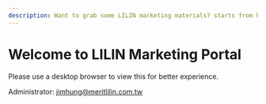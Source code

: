 ```yaml
---
description: Want to grab some LILIN marketing materials? starts from here.
---
```


# Welcome to LILIN Marketing Portal

Please use a desktop browser to view this for better experience.

Administrator: jimhung@meritlilin.com.tw






